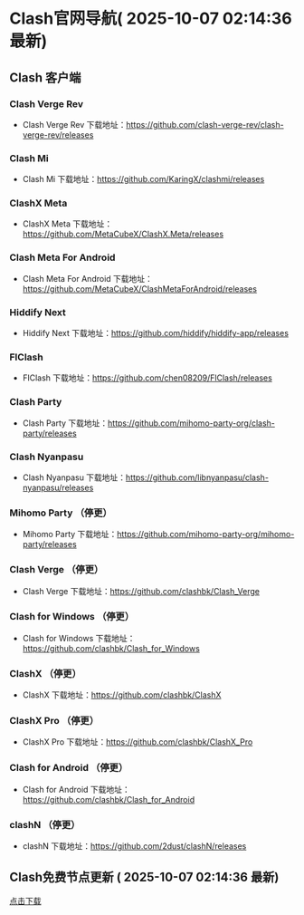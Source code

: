 # Clash官网导航( 2025-10-07 02:14:36 最新)

## Clash 客户端

### Clash Verge Rev

- Clash Verge Rev 下载地址：https://github.com/clash-verge-rev/clash-verge-rev/releases

### Clash Mi

- Clash Mi 下载地址：https://github.com/KaringX/clashmi/releases

### ClashX Meta

- ClashX Meta 下载地址：https://github.com/MetaCubeX/ClashX.Meta/releases

### Clash Meta For Android

- Clash Meta For Android 下载地址：https://github.com/MetaCubeX/ClashMetaForAndroid/releases

### Hiddify Next

- Hiddify Next 下载地址：https://github.com/hiddify/hiddify-app/releases
### FlClash

- FlClash 下载地址：https://github.com/chen08209/FlClash/releases

### Clash Party
- Clash Party 下载地址：https://github.com/mihomo-party-org/clash-party/releases

### Clash Nyanpasu
- Clash Nyanpasu 下载地址：https://github.com/libnyanpasu/clash-nyanpasu/releases
### Mihomo Party （停更）
- Mihomo Party 下载地址：https://github.com/mihomo-party-org/mihomo-party/releases

### Clash Verge （停更）
- Clash Verge 下载地址：https://github.com/clashbk/Clash_Verge

### Clash for Windows （停更）
- Clash for Windows 下载地址：https://github.com/clashbk/Clash_for_Windows

### ClashX （停更）
- ClashX 下载地址：https://github.com/clashbk/ClashX

### ClashX Pro （停更）
- ClashX Pro 下载地址：https://github.com/clashbk/ClashX_Pro

### Clash for Android （停更）
- Clash for Android 下载地址：https://github.com/clashbk/Clash_for_Android

### clashN （停更）
- clashN 下载地址：https://github.com/2dust/clashN/releases

## Clash免费节点更新 ( 2025-10-07 02:14:36 最新)  
<a href="https://github.com/clashbk/clash/blob/main/clash.yml" target="_blank">点击下载</a>
```  

```
